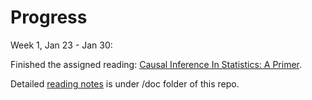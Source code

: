 # Progress

Week 1, Jan 23 - Jan 30: 

Finished the assigned reading: [Causal Inference In Statistics: A Primer](https://www.datascienceassn.org/sites/default/files/CAUSAL%20INFERENCE%20IN%20STATISTICS.pdf). 

Detailed [reading notes](https://www.datascienceassn.org/sites/default/files/CAUSAL%20INFERENCE%20IN%20STATISTICS.pdf) is under /doc folder of this repo.

